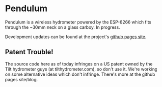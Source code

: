 # Pendulum
Pendulum is a wireless hydrometer powered by the ESP-8266 which fits through the ~30mm neck on a glass carboy. In progress.

Development updates can be found at the project's [github pages site](https://jslater89.github.io/pendulum).

## Patent Trouble!
The source code here as of today infringes on a US patent owned by the Tilt hydrometer guys (at tilthydrometer.com), so don't use it. We're working on some alternative ideas which don't infringe. There's more at the github pages site/blog.
